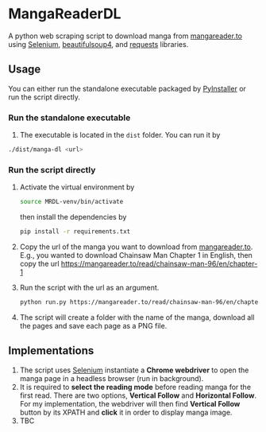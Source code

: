 # MangaReaderDL

A python web scraping script to download manga from [mangareader.to](http://mangareader.to/) using [Selenium](https://pypi.org/project/selenium/), [beautifulsoup4](https://pypi.org/project/beautifulsoup4/), and [requests](https://pypi.org/project/requests/) libraries.

## Usage

You can either run the standalone executable packaged by [PyInstaller](https://pypi.org/project/pyinstaller/) or run the script directly.

### Run the standalone executable

1. The executable is located in the `dist` folder. You can run it by

```bash
./dist/manga-dl <url>
```

### Run the script directly

1. Activate the virtual environment by

    ```bash
    source MRDL-venv/bin/activate
    ```
    
    then install the dependencies by

    ```bash
    pip install -r requirements.txt
    ```

2. Copy the url of the manga you want to download from [mangareader.to](http://mangareader.to/). E.g., you wanted to download Chainsaw Man Chapter 1 in English, then copy the url https://mangareader.to/read/chainsaw-man-96/en/chapter-1

3.  Run the script with the url as an argument. 

    ```bash
    python run.py https://mangareader.to/read/chainsaw-man-96/en/chapter-1
    ```
4.  The script will create a folder with the name of the manga, download all the pages and save each page as a PNG file.

## Implementations

1.  The script uses [Selenium](https://pypi.org/project/selenium/) instantiate a **Chrome webdriver** to open the manga page in a headless browser (run in background).
2.  It is required to **select the reading mode** before reading manga for the first read. There are two options, **Vertical Follow** and **Horizontal Follow**. For my implementation, the webdriver will then find **Vertical Follow** button by its XPATH and **click** it in order to display manga image.
3. TBC
